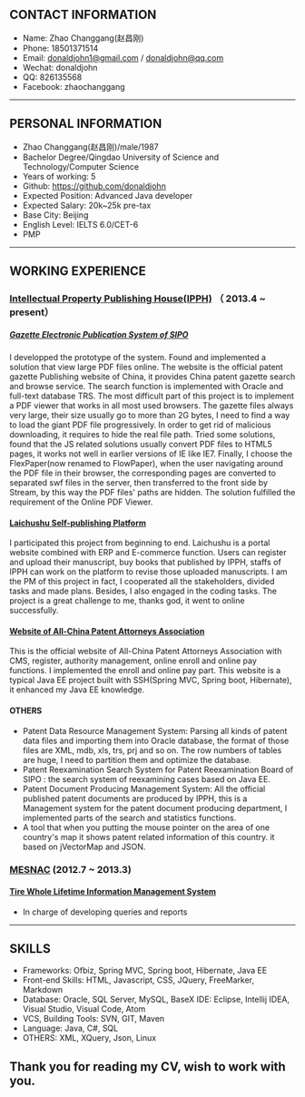 ## CONTACT INFORMATION
- Name: Zhao Changgang(赵昌刚)
- Phone: 18501371514
- Email: donaldjohn1@gmail.com / donaldjohn@qq.com
- Wechat: donaldjohn
- QQ: 826135568
- Facebook: zhaochanggang      
---

## PERSONAL INFORMATION
 - Zhao Changgang(赵昌刚)/male/1987
 - Bachelor Degree/Qingdao University of Science and Technology/Computer Science
 - Years of working: 5
 - Github: https://github.com/donaldjohn
 - Expected Position: Advanced Java developer
 - Expected Salary: 20k~25k pre-tax
 - Base City: Beijing
 - English Level: IELTS 6.0/CET-6
 - PMP
---

## WORKING EXPERIENCE

### <a href="http://www.ipph.cn">Intellectual Property Publishing House(IPPH)</a> （ 2013.4 ~ present）

##### <a href='http://epub.sipo.gov.cn'>Gazette Electronic Publication System of SIPO</a>
I developped the prototype of the system. Found and implemented a solution that view large PDF files online.
The website is the official patent gazette Publishing website of China, it provides China patent gazette search and browse service. The search function is implemented with Oracle and full-text database TRS. The most difficult part of this project is to implement a PDF viewer that works in all  most used browsers. The gazette files always very large, their size usually go to more than 2G bytes, I need to find a way to load the giant PDF file progressively. In order to get rid of malicious downloading, it requires to hide the real file path. Tried some solutions, found that the JS related solutions usually convert PDF files to HTML5 pages, it works not well in earlier versions of IE like IE7. Finally, I choose the FlexPaper(now renamed to FlowPaper), when the user navigating around the PDF file in their browser, the corresponding pages are converted to separated swf files in the server, then transferred to the front side by Stream, by this way the PDF files' paths  are hidden. The solution fulfilled the requirement of the Online PDF Viewer.
#### <a href="http://www.laichushu.com/">Laichushu Self-publishing Platform</a>
I participated this project from beginning to end. Laichushu is a portal website combined with ERP and E-commerce function. Users can register and upload their manuscript, buy books that published by IPPH, staffs of IPPH can work on the platform to revise those uploaded manuscripts. I am the PM of this project in fact, I cooperated all the stakeholders, divided tasks and made plans. Besides, I also engaged in the coding tasks. The project is a great challenge to me, thanks god, it went to online successfully.

#### <a href="http://www.acpaa.cn/">Website of All-China Patent Attorneys Association</a>
This is the official website of All-China Patent Attorneys Association with CMS, register, authority management, online enroll and online pay functions. I implemented the enroll and online pay part. This website is a typical Java EE project built with SSH(Spring MVC, Spring boot, Hibernate), it enhanced my Java EE knowledge.
#### OTHERS
- Patent Data Resource Management System: Parsing all kinds of patent data files and importing them into Oracle database, the format of those files are XML, mdb, xls, trs, prj and so on. The row numbers of tables are huge, I need to partition them and optimize the database.
- Patent Reexamination Search System for Patent Reexamination Board of SIPO : the search system of reexamining cases based on Java EE.
- Patent Document Producing Management System: All the official published patent documents are produced by IPPH, this is a Management system for the patent document producing department, I implemented parts of the search and statistics functions.
- A tool that when you putting the mouse pointer on the area of one country's map it shows patent related information of this country. it based on jVectorMap and JSON.

### <a href="http://www.mesnac.com">MESNAC</a> (2012.7 ~ 2013.3)

#### <a href="http://en.mesnac.com/productdetail_1107.aspx">Tire Whole Lifetime Information Management System</a>
- In charge of developing queries and reports
---
## SKILLS
- Frameworks: Ofbiz, Spring MVC, Spring boot, Hibernate, Java EE
- Front-end Skills: HTML, Javascript, CSS, JQuery, FreeMarker, Markdown
- Database: Oracle, SQL Server, MySQL, BaseX
  IDE: Eclipse, Intellij IDEA, Visual Studio, Visual Code, Atom
- VCS, Building Tools: SVN, GIT, Maven
- Language: Java, C#, SQL
- OTHERS: XML, XQuery, Json, Linux

## Thank you for reading my CV, wish to work with you.
